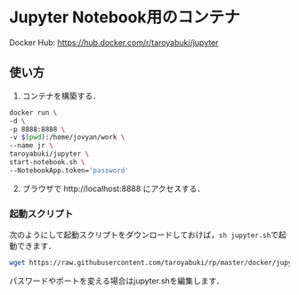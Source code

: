 # Jupyter Notebook用のコンテナ

Docker Hub: https://hub.docker.com/r/taroyabuki/jupyter

## 使い方

1. コンテナを構築する．

```bash
docker run \
-d \
-p 8888:8888 \
-v $(pwd):/home/jovyan/work \
--name jr \
taroyabuki/jupyter \
start-notebook.sh \
--NotebookApp.token='password'
```

2. ブラウザで http://localhost:8888 にアクセスする．

### 起動スクリプト

次のようにして起動スクリプトをダウンロードしておけば，`sh jupyter.sh`で起動できます．

```bash
wget https://raw.githubusercontent.com/taroyabuki/rp/master/docker/jupyter.sh
```

パスワードやポートを変える場合はjupyter.shを編集します．
